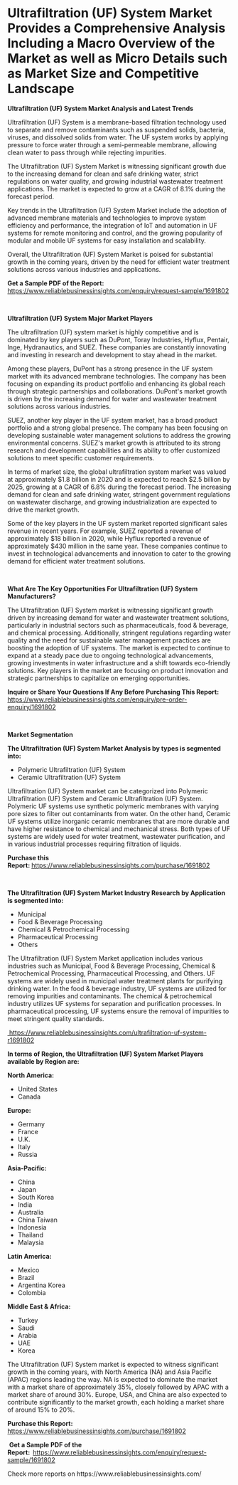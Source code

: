 <p><h1>Ultrafiltration (UF) System Market Provides a Comprehensive Analysis Including a Macro Overview of the Market as well as Micro Details such as Market Size and Competitive Landscape</h1></p><p><strong>Ultrafiltration (UF) System Market Analysis and Latest Trends</strong></p>
<p><p>Ultrafiltration (UF) System is a membrane-based filtration technology used to separate and remove contaminants such as suspended solids, bacteria, viruses, and dissolved solids from water. The UF system works by applying pressure to force water through a semi-permeable membrane, allowing clean water to pass through while rejecting impurities.</p><p>The Ultrafiltration (UF) System Market is witnessing significant growth due to the increasing demand for clean and safe drinking water, strict regulations on water quality, and growing industrial wastewater treatment applications. The market is expected to grow at a CAGR of 8.1% during the forecast period.</p><p>Key trends in the Ultrafiltration (UF) System Market include the adoption of advanced membrane materials and technologies to improve system efficiency and performance, the integration of IoT and automation in UF systems for remote monitoring and control, and the growing popularity of modular and mobile UF systems for easy installation and scalability.</p><p>Overall, the Ultrafiltration (UF) System Market is poised for substantial growth in the coming years, driven by the need for efficient water treatment solutions across various industries and applications.</p></p>
<p><strong>Get a Sample PDF of the Report:&nbsp;</strong> <a href="https://www.reliablebusinessinsights.com/enquiry/request-sample/1691802">https://www.reliablebusinessinsights.com/enquiry/request-sample/1691802</a></p>
<p>&nbsp;</p>
<p><strong>Ultrafiltration (UF) System Major Market Players</strong></p>
<p><p>The ultrafiltration (UF) system market is highly competitive and is dominated by key players such as DuPont, Toray Industries, Hyflux, Pentair, Inge, Hydranautics, and SUEZ. These companies are constantly innovating and investing in research and development to stay ahead in the market.</p><p>Among these players, DuPont has a strong presence in the UF system market with its advanced membrane technologies. The company has been focusing on expanding its product portfolio and enhancing its global reach through strategic partnerships and collaborations. DuPont's market growth is driven by the increasing demand for water and wastewater treatment solutions across various industries.</p><p>SUEZ, another key player in the UF system market, has a broad product portfolio and a strong global presence. The company has been focusing on developing sustainable water management solutions to address the growing environmental concerns. SUEZ's market growth is attributed to its strong research and development capabilities and its ability to offer customized solutions to meet specific customer requirements.</p><p>In terms of market size, the global ultrafiltration system market was valued at approximately $1.8 billion in 2020 and is expected to reach $2.5 billion by 2025, growing at a CAGR of 6.8% during the forecast period. The increasing demand for clean and safe drinking water, stringent government regulations on wastewater discharge, and growing industrialization are expected to drive the market growth.</p><p>Some of the key players in the UF system market reported significant sales revenue in recent years. For example, SUEZ reported a revenue of approximately $18 billion in 2020, while Hyflux reported a revenue of approximately $430 million in the same year. These companies continue to invest in technological advancements and innovation to cater to the growing demand for efficient water treatment solutions.</p></p>
<p>&nbsp;</p>
<p><strong>What Are The Key Opportunities For Ultrafiltration (UF) System Manufacturers?</strong></p>
<p><p>The Ultrafiltration (UF) System market is witnessing significant growth driven by increasing demand for water and wastewater treatment solutions, particularly in industrial sectors such as pharmaceuticals, food & beverage, and chemical processing. Additionally, stringent regulations regarding water quality and the need for sustainable water management practices are boosting the adoption of UF systems. The market is expected to continue to expand at a steady pace due to ongoing technological advancements, growing investments in water infrastructure and a shift towards eco-friendly solutions. Key players in the market are focusing on product innovation and strategic partnerships to capitalize on emerging opportunities.</p></p>
<p><strong>Inquire or Share Your Questions If Any Before Purchasing This Report:</strong> <a href="https://www.reliablebusinessinsights.com/enquiry/pre-order-enquiry/1691802">https://www.reliablebusinessinsights.com/enquiry/pre-order-enquiry/1691802</a></p>
<p>&nbsp;</p>
<p><strong>Market Segmentation</strong></p>
<p><strong>The Ultrafiltration (UF) System Market Analysis by types is segmented into:</strong></p>
<p><ul><li>Polymeric Ultrafiltration (UF) System</li><li>Ceramic Ultrafiltration (UF) System</li></ul></p>
<p><p>Ultrafiltration (UF) System market can be categorized into Polymeric Ultrafiltration (UF) System and Ceramic Ultrafiltration (UF) System. Polymeric UF systems use synthetic polymeric membranes with varying pore sizes to filter out contaminants from water. On the other hand, Ceramic UF systems utilize inorganic ceramic membranes that are more durable and have higher resistance to chemical and mechanical stress. Both types of UF systems are widely used for water treatment, wastewater purification, and in various industrial processes requiring filtration of liquids.</p></p>
<p><strong>Purchase this Report:&nbsp;</strong><a href="https://www.reliablebusinessinsights.com/purchase/1691802">https://www.reliablebusinessinsights.com/purchase/1691802</a></p>
<p>&nbsp;</p>
<p><strong>The Ultrafiltration (UF) System Market Industry Research by Application is segmented into:</strong></p>
<p><ul><li>Municipal</li><li>Food & Beverage Processing</li><li>Chemical & Petrochemical Processing</li><li>Pharmaceutical Processing</li><li>Others</li></ul></p>
<p><p>The Ultrafiltration (UF) System Market application includes various industries such as Municipal, Food & Beverage Processing, Chemical & Petrochemical Processing, Pharmaceutical Processing, and Others. UF systems are widely used in municipal water treatment plants for purifying drinking water. In the food & beverage industry, UF systems are utilized for removing impurities and contaminants. The chemical & petrochemical industry utilizes UF systems for separation and purification processes. In pharmaceutical processing, UF systems ensure the removal of impurities to meet stringent quality standards.</p></p>
<p><a href="https://www.reliablebusinessinsights.com/ultrafiltration-uf-system-r1691802">&nbsp;https://www.reliablebusinessinsights.com/ultrafiltration-uf-system-r1691802</a></p>
<p><strong>In terms of Region, the Ultrafiltration (UF) System Market Players available by Region are:</strong></p>
<p>
    <p> <strong> North America: </strong>
        <ul>
            <li>United States</li>
            <li>Canada</li>
        </ul>
        </p> 
    <p> <strong> Europe: </strong>
        <ul>
            <li>Germany</li>
            <li>France</li>
            <li>U.K.</li>
            <li>Italy</li>
            <li>Russia</li>
        </ul>
        </p> 
    <p> <strong> Asia-Pacific: </strong>
        <ul>
            <li>China</li>
            <li>Japan</li>
            <li>South Korea</li>
            <li>India</li>
            <li>Australia</li>
            <li>China Taiwan</li>
            <li>Indonesia</li>
            <li>Thailand</li>
            <li>Malaysia</li>
        </ul>
        </p> 
    <p> <strong> Latin America: </strong>
        <ul>
            <li>Mexico</li>
            <li>Brazil</li>
            <li>Argentina Korea</li>
            <li>Colombia</li>
        </ul>
        </p> 
    <p> <strong> Middle East & Africa: </strong>
        <ul>
            <li>Turkey</li>
            <li>Saudi</li>
            <li>Arabia</li>
            <li>UAE</li>
            <li>Korea</li>
        </ul>
    </p>
    </p>
<p><p>The Ultrafiltration (UF) System market is expected to witness significant growth in the coming years, with North America (NA) and Asia Pacific (APAC) regions leading the way. NA is expected to dominate the market with a market share of approximately 35%, closely followed by APAC with a market share of around 30%. Europe, USA, and China are also expected to contribute significantly to the market growth, each holding a market share of around 15% to 20%.</p></p>
<p><strong>Purchase this Report: </strong><a href="https://www.reliablebusinessinsights.com/purchase/1691802">https://www.reliablebusinessinsights.com/purchase/1691802</a></p>
<p>&nbsp;<strong>Get a Sample PDF of the Report:&nbsp;&nbsp;</strong><a href="https://www.reliablebusinessinsights.com/enquiry/request-sample/1691802">https://www.reliablebusinessinsights.com/enquiry/request-sample/1691802</a></p>
<p><strong></strong></p>
<p>Check more reports on https://www.reliablebusinessinsights.com/</p>